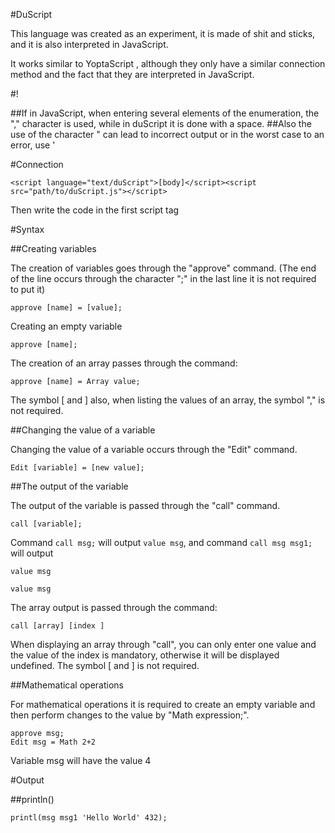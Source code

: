 #DuScript

This language was created as an experiment, it is made of shit and sticks, and it is also interpreted in JavaScript.

It works similar to YoptaScript , although they only have a similar connection method and the fact that they are interpreted in JavaScript.

#!

##If in JavaScript, when entering several elements of the enumeration, the "," character is used, while in duScript it is done with a space.
##Also the use of the character " can lead to incorrect output or in the worst case to an error, use '

#Connection

```<script language="text/duScript">[body]</script><script src="path/to/duScript.js"></script>```

Then write the code in the first script tag

#Syntax

##Creating variables

The creation of variables goes through the "approve" command.
(The end of the line occurs through the character ";" in the last line it is not required to put it)

```approve [name] = [value];```

Creating an empty variable

```approve [name];```

The creation of an array passes through the command: 

```approve [name] = Array value;```

The symbol [ and ] also, when listing the values of an array, the symbol "," is not required.

##Changing the value of a variable

Changing the value of a variable occurs through the "Edit" command.

```Edit [variable] = [new value];```

##The output of the variable

The output of the variable is passed through the "call" command.

```call [variable];```

Command ```call msg;``` will output ```value msg```, and command ```call msg msg1;``` will output

 ```value msg```
 
```value msg```

The array output is passed through the command:

``` call [array] [index ] ```

When displaying an array through "call", you can only enter one value and the value of the index is mandatory, otherwise it will be displayed undefined.
The symbol [ and ] is not required.

##Mathematical operations

For mathematical operations it is required to create an empty variable and then perform changes to the value by "Math expression;".

```
approve msg;
Edit msg = Math 2+2
```

Variable msg will have the value 4

#Output 

##println()

```printl(msg msg1 'Hello World' 432);```


